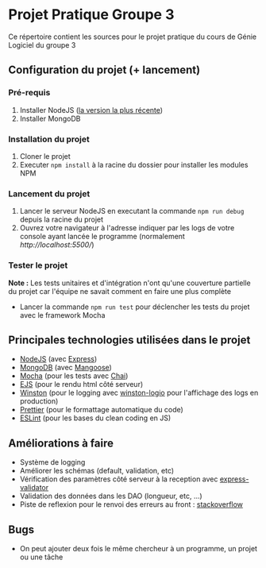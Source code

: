 # Projet Pratique Groupe 3

Ce répertoire contient les sources pour le projet pratique du cours de Génie Logiciel du groupe 3

## Configuration du projet (+ lancement)

### Pré-requis

1. Installer NodeJS ([la version la plus récente](https://nodejs.org/en/download/))
1. Installer MongoDB

### Installation du projet

1. Cloner le projet
1. Executer `npm install` à la racine du dossier pour installer les modules NPM

### Lancement du projet

1. Lancer le serveur NodeJS en executant la commande `npm run debug` depuis la racine du projet
1. Ouvrez votre navigateur à l'adresse indiquer par les logs de votre console ayant lancée le programme (normalement _http://localhost:5500/_)

### Tester le projet

**Note :** Les tests unitaires et d'intégration n'ont qu'une couverture partielle du projet car l'équipe ne savait comment en faire une plus complète

-   Lancer la commande `npm run test` pour déclencher les tests du projet avec le framework Mocha

## Principales technologies utilisées dans le projet

-   [NodeJS](https://nodejs.org/en/) (avec [Express](https://expressjs.com/fr/))
-   [MongoDB](https://www.mongodb.com/fr) (avec [Mangoose](https://mongoosejs.com/docs/))
-   [Mocha](https://mochajs.org/) (pour les tests avec [Chai](https://www.chaijs.com/))
-   [EJS](https://ejs.co/) (pour le rendu html côté serveur)
-   [Winston](https://github.com/winstonjs/winston) (pour le logging avec [winston-logio](https://github.com/jaakkos/winston-logio) pour l'affichage des logs en production)
-   [Prettier](https://prettier.io/) (pour le formattage automatique du code)
-   [ESLint](https://eslint.org/) (pour les bases du clean coding en JS)

## Améliorations à faire

-   Système de logging
-   Améliorer les schémas (default, validation, etc)
-   Vérification des paramètres côté serveur à la reception avec [express-validator](https://express-validator.github.io/docs/check-api.html)
-   Validation des données dans les DAO (longueur, etc, ...)
-   Piste de reflexion pour le renvoi des erreurs au front : [stackoverflow](https://stackoverflow.com/questions/52341893/form-validation-and-displaying-error-message-using-ejs)

## Bugs

-   On peut ajouter deux fois le même chercheur à un programme, un projet ou une tâche
